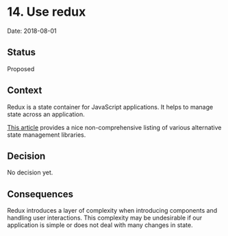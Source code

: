# 14. Use redux

Date: 2018-08-01

## Status

Proposed

## Context

Redux is a state container for JavaScript applications. It helps to manage state across an application.

[This article](https://hackernoon.com/the-react-state-museum-a278c726315) provides a nice non-comprehensive listing of various alternative state management libraries.

## Decision

No decision yet.

## Consequences

Redux introduces a layer of complexity when introducing components and handling user interactions. This complexity may be undesirable if our application is simple or does not deal with many changes in state.